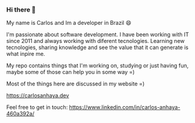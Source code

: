### Hi there 👋
My name is Carlos and Im a developer in Brazil :smile:

I'm passionate about software development. I have been working with IT since 2011 and always working with diferent tecnologies. Learning new tecnologies, sharing knowledge and see the value that it can generate is what inpire me.

My repo contains things that I'm working on, studying or just having fun, maybe some of those can help you in some way =)

Most of the things here are discussed in my website =)

https://carlosanhaya.dev

Feel free to get in touch:
https://www.linkedin.com/in/carlos-anhaya-460a392a/
